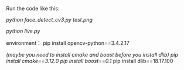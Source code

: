 Run the code like this:

*python face_detect_cv3.py test.png*

*python live.py*

environment：
  pip install opencv-python==3.4.2.17
  
  *(maybe you need to install cmake and boost before you install dlib)
  pip install cmake==3.12.0
  pip install boost==0.1*
  pip install dlib==18.17.100 
